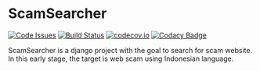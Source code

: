 # ScamSearcher
[![Code Issues](https://www.quantifiedcode.com/api/v1/project/c460d17a89de44d8834b30c3fae6da0e/badge.svg)](https://www.quantifiedcode.com/app/project/c460d17a89de44d8834b30c3fae6da0e)  [![Build Status](https://travis-ci.org/essanpupil/ScamSearcher.svg?branch=master)](https://travis-ci.org/essanpupil/ScamSearcher)   [![codecov.io](https://codecov.io/github/essanpupil/ScamSearcher/coverage.svg?branch=master)](https://codecov.io/github/essanpupil/ScamSearcher?branch=master)
  [![Codacy Badge](https://api.codacy.com/project/badge/grade/f77373d4448a40fa991afc696b8674b5)](https://www.codacy.com/app/pupil/ScamSearcher)

ScamSearcher is a django project with the goal to search for scam website. In this early stage, the target is web scam using Indonesian language.

